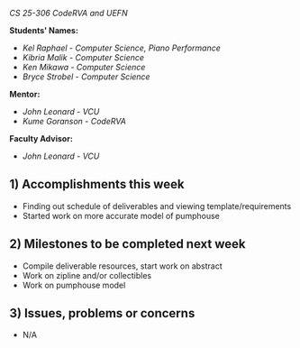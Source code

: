*CS 25-306 CodeRVA and UEFN*

**Students' Names:**
- *Kel Raphael* - *Computer Science, Piano Performance*
- *Kibria Malik* - *Computer Science*
- *Ken Mikawa* - *Computer Science*
- *Bryce Strobel* - *Computer Science*

**Mentor:**
- *John Leonard*  - *VCU*
- *Kume Goranson* - *CodeRVA*

**Faculty Advisor:**
- *John Leonard*  - *VCU*

## 1) Accomplishments this week ##
- Finding out schedule of deliverables and viewing template/requirements 
- Started work on more accurate model of pumphouse

## 2) Milestones to be completed next week ##
- Compile deliverable resources, start work on abstract
- Work on zipline and/or collectibles
- Work on pumphouse model

## 3) Issues, problems or concerns ##
- N/A
